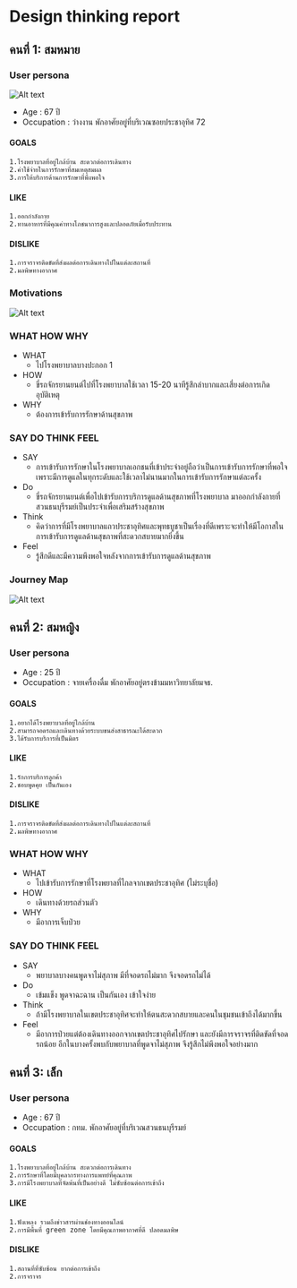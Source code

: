 # Design thinking report
## คนที่ 1: สมหมาย 
###  User persona
![Alt text](https://github.com/siravijbb/INT100-G1-05/blob/30de2a583a88e77e286399efcbf26d7a28cc7ef8/images/personal-1/profile-1.png)
* Age : 67 ปี
* Occupation : ว่างงาน พักอาศัยอยู่ที่บริเวณซอยประชาอุทิศ 72
#### GOALS
    1.โรงพยาบาลที่อยู่ใกล้บ้าน สะดวกต่อการเดินทาง
    2.ค่าใช้จ่ายในการรักษาที่สมเหตุสมผล
    3.การให้บริการด้านการรักษาที่พึงพอใจ
#### LIKE
    1.ออกกำลังกาย 
    2.ทานอาหารที่มีคุณค่าทางโภชนาการสูงและปลอดภัยเมื่อรับประทาน
#### DISLIKE
    1.การจราจรติดขัดที่ส่งผลต่อการเดินทางไปในแต่ละสถานที่
    2.มลพิษทางอากาศ
### Motivations
![Alt text](https://github.com/siravijbb/INT100-G1-05/blob/30de2a583a88e77e286399efcbf26d7a28cc7ef8/images/personal-1/Motivations-สมหมาย.png)
### WHAT HOW WHY
* WHAT
  * ไปโรงพยาบาลบางปะกอก 1
* HOW
  * ขี่รถจักรยานยนต์ไปที่โรงพยาบาลใช้เวลา 15-20 นาทีรู้สึกลำบากและเสี่ยงต่อการเกิดอุบัติเหตุ
* WHY
  * ต้องการเข้ารับการรักษาด้านสุขภาพ
 
### SAY DO THINK FEEL
* SAY
  * การเข้ารับการรักษาในโรงพยาบาลเอกชนที่เข้าประจำอยู่ถือว่าเป็นการเข้ารับการรักษาที่พอใจเพราะมีการดูแลในทุกระดับและใช้เวลาไม่นานมากในการเข้ารับการรักษาแต่ละครั้ง
* Do
  * ขี่รถจักรยานยนต์เพื่อไปเข้ารับการบริการดูแลด้านสุขภาพที่โรงพยาบาล มาออกกำลังกายที่สวนธนบุรีรมย์เป็นประจำเพื่อเสริมสร้างสุขภาพ
* Think
  * คิดว่าการที่มีโรงพยาบาลแถวประชาอุทิศและพุทธบูชาเป็นเรื่องที่ดีเพราะจะทำให้มีโอกาสในการเข้ารับการดูแลด้านสุขภาพที่สะดวกสบายมากยิ่งขึ้น
* Feel
  * รู้สึกดีและมีความพึงพอใจหลังจากการเข้ารับการดูแลด้านสุขภาพ
### Journey Map
![Alt text](https://github.com/siravijbb/INT100-G1-05/blob/30de2a583a88e77e286399efcbf26d7a28cc7ef8/images/personal-1/Journey-Map-1.png)
   
## คนที่ 2: สมหญิง 
###  User persona
* Age : 25 ปี
* Occupation : จายเครื่องดื่ม พักอาศัยอยู่ตรงข้ามมหาวิทยาลัยมจธ.
#### GOALS
    1.อยากได้โรงพยาบาลที่อยู่ใกล้บ้าน
    2.สามารถจอดรถและเดินทางด้วยระบบขนส่งสาธารณะได้สะดวก
    3.ได้รับการบริการที่เป็นมิตร
#### LIKE
    1.รักการบริการลูกค้า
    2.ชอบพูดคุย เป็นกันเอง
#### DISLIKE
    1.การจราจรติดขัดที่ส่งผลต่อการเดินทางไปในแต่ละสถานที่
    2.มลพิษทางอากาศ

### WHAT HOW WHY
* WHAT
  * ไปเข้ารับการรักษาที่โรงพยาลที่ไกลจากเขตประชาอุทิศ (ไม่ระบุชื่อ)
* HOW
  * เดินทางด้วยรถส่วนตัว
* WHY
  * มีอาการเจ็บป่วย
 
### SAY DO THINK FEEL
* SAY
  * พยาบาลบางคนพูดจาไม่สุภาพ มีที่จอดรถไม่มาก จึงจอดรถไม่ได้
* Do
  * เข้มแข็ง พูดจาฉะฉาน เป็นกันเอง เข้าใจง่าย
* Think
  * ถ้ามีโรงพยาบาลในเขตประชาอุทิศจะทำให้ตนสะดวกสบายและคนในชุมชนเข้าถึงได้มากขึ้น
* Feel
  * มีอาการป่วยแต่ต้องเดินทางออกจากเขตประชาอุทิศไปรักษา และยังมีการจราจรที่ติดขัดที่จอดรถน้อย อีกในบางครั้งพบกับพยาบาลที่พูดจาไม่สุภาพ จึงรู้สึกไม่พึงพอใจอย่างมาก

## คนที่ 3: เล็ก 
###  User persona
* Age : 67 ปี
* Occupation : กทม. พักอาศัยอยู่ที่บริเวณสวนธนบุรีรมย์
#### GOALS
    1.โรงพยาบาลที่อยู่ใกล้บ้าน สะดวกต่อการเดินทาง
    2.การรักษาที่โดยมีบุคลากรทางการแพทย์ที่คุณภาพ
    3.การมีโรงพยาบาลที่จัดพ้นที่เป็นอย่างดี ไม่ซับซ้อนต่อการเข้าถึง
#### LIKE
    1.ฟังเพลง รวมถึงข่าวสารผ่านช่องทางออนไลน์ 
    2.การมีพื้นที่ green zone โดยมีคุณภาพอากาศที่ดี ปลอดมลพิษ
#### DISLIKE
    1.สถานที่ที่ซับซ้อน ยากต่อการเข้าถึง
    2.การจราจร

